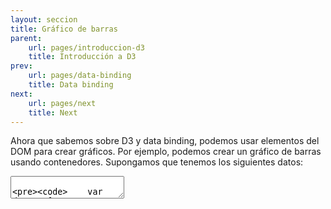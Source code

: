 ```yaml
---
layout: seccion
title: Gráfico de barras
parent:
    url: pages/introduccion-d3
    title: Introducción a D3
prev:
    url: pages/data-binding
    title: Data binding
next:
    url: pages/next
    title: Next
---
```


Ahora que sabemos sobre D3 y data binding, podemos usar elementos del DOM para crear gráficos. Por ejemplo, podemos crear un gráfico de barras usando contenedores. Supongamos que tenemos los siguientes datos:

<div class="runnable" id="code-f00">
    <textarea class="form-control">

        var data = [
            {country: 'Argentina',  life: 76.01, population:  41086927,  gdp:  14679.92524},
            {country: 'Bolivia',    life: 66.92, population:  10496285,  gdp:   2575.683695},
            {country: 'Brazil',     life: 73.61, population: 198656019,  gdp:  11319.97371},
            {country: 'Chile',      life: 79.57, population:  17464814,  gdp:  15245.468},
            {country: 'Colombia',   life: 73.77, population:  47704427,  gdp:   7762.970829},
            {country: 'Ecuador',    life: 76.19, population:  15492264,  gdp:   5424.633611},
            {country: 'Guatemala',  life: 71.66, population:  15082831,  gdp:   3340.782301},
            {country: 'Paraguay',   life: 72.19, population:   6687361,  gdp:   3680.232059},
            {country: 'Peru',       life: 74.51, population:  29987800,  gdp:   6423.814308},
            {country: 'Uruguay',    life: 76.90, population:   3395253,  gdp:  14727.72564},
            {country: 'Venezuela',  life: 74.48, population:  29954782,  gdp:  12728.72638}
        ];
    </textarea>
</div>
<script>runnable().source('#code-f00').target('#example-f01').init();</script>

Vamos a crear un gráfico de barras usando contenedores. Podemos alterar el tamaño y background de los contenedores alterando los correspondientes atributos de estilo.
<aside>Este comentario es al margen.</aside>

<div class="ejemplo">
    <div id="example-f01">
    </div>
</div>

<div class="runnable" id="code-f01">
    <textarea class="form-control">
        // Data binding
        var divs = d3.select('#example-f01').selectAll('div')
            .data(data, function(d) { return d.country; });

        // Enter
        divs.enter().append('div').style('height', '20px')
            .style('margin-bottom', '1px')
            .style('background-color', '#ccc')
            .html(function(d) { return d.country; });

        // Update
        divs.style('width', function(d) { return (2 * d.life) + 'px'; });

        // Exit
        divs.exit().remove();
    </textarea>
</div>
<script>runnable().source('#code-f01').target('#example-f01').init();</script>

Podemos actualizar la selección, para usar `d.b` en vez de `d.a` para calcular el ancho de los contenedores. Esta vez, en vez de actualizar el valor directamente, usaremos una transición, que hará que el ancho de actualice más suavemente.

<div class="runnable" id="code-f02">
    <textarea class="form-control">
        // Update con transicion
        divs.transition().duration(1000)
            .style('width', function(d) { return (d.gdp / 100) + 'px'; });
    </textarea>
</div>
<script>runnable().source('#code-f02').target('#example-f01').init();</script>

